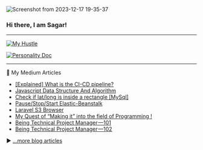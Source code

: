 ![Screenshot from 2023-12-17 19-35-37](https://github.com/sagarchauhan005/sagarchauhan005/assets/7292512/dfce3241-6f40-4f49-98ed-5ddd8bdad19f)


### Hi there, I am Sagar!
--- 

[![My Hustle](https://i.imgur.com/RSwYOUh.png)](https://sagarchauhan005.github.io/)

[![Personality Doc](https://i.imgur.com/Aqs8ZGz.png)](http://bit.ly/know-more-about-me)


<!--
---
<p align="center">
  <img src="https://github-readme-stats.vercel.app/api?username=sagarchauhan005&count_private=true&show_icons=true">
</p>-->

---
📘 My Medium Articles

- [[Explained] What is the CI-CD pipeline?](https://postscripts.medium.com/explained-what-is-the-ci-cd-pipeline-634c4626c8bd)
- [Javascript Data Structure And Algorithm](https://postscripts.medium.com/javascript-data-structure-and-algorithm-fe7b64dabf12)
- [Check if lat/long is inside a rectangle [MySql]](https://postscripts.medium.com/check-if-lat-long-is-inside-a-rectangle-mysql-fcf31c56654c)
- [Pause/Stop/Start Elastic-Beanstalk](https://postscripts.medium.com/pause-stop-start-elastic-beanstalk-1fefefd0d05)
- [Laravel S3 Browser](https://postscripts.medium.com/laravel-s3-browser-b47fa91367)
- [My Quest of “Making it” into the field of Programming !](https://postscripts.medium.com/my-quest-of-making-it-into-the-field-of-programming-bed6e5ab320c)
- [Being Technical Project Manager —101](https://postscripts.medium.com/being-technical-project-manager-101-653154454bb1)
- [Being Technical Project Manager —102](https://postscripts.medium.com/being-technical-project-manager-102-946fbbb14c8f)

▶ [...more blog articles](https://postscripts.medium.com/)


